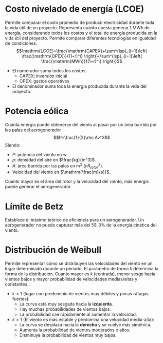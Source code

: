 # Costo nivelado de energía (LCOE)
Permite comparar el costo promedio de producir electricidad durante toda la vida útil de un proyecto. Representa cuánto cuesta generar $1 \ \mathrm{MWh}$ de energía, considerando todos los costos y el total de energía producida en la vida útil del proyecto. Permite comparar diferentes tecnologías en igualdad de condiciones.
$$\mathrm{LCOE}=\frac{\mathrm{CAPEX}+\sum^{lsp}_{i=1}\left( \frac{\mathrm{OPEX}}{(1+r)^i} \right)}{\sum^{lsp}_{i=1}\left( \frac{\mathrm{MWh}}{(1+r)^i} \right)}$$
- El numerador suma todos los costos: 
	- $\mathrm{CAPEX}$: inversión inicial
	- $\mathrm{OPEX}$: gastos operativos
- El denominador suma toda la energía producida durante la vida del proyecto.

# Potencia eólica
Cuánta energía puede obtenerse del viento al pasar por un área barrida por las palas del aerogenerador
$$P=\frac{1}{2}\rho Av^3$$
Siendo:
- $P$: potencia del viento en $\mathrm{w}$.
- $\rho$: densidad del aire en $\frac{kg}{m^3}$.
- $A$: área barrida por las palas en $\mathrm{m}^2$ ($\pi R_{rotor}^2$).
- Velocidad del viento en $\mathrm{\frac{m}{s}}$.

Cuanto mayor es el área del rotor y la velocidad del viento, más energía puede generar el aerogenerador.

# Límite de Betz
Establece el máximo teórico de eficiencia para un aerogenerador. Un aerogenerador no puede capturar más del $59,3\%$ de la energía cinética del viento.

# Distribución de Weibull
Permite representar cómo se distribuyen las velocidades del viento en un lugar determinado durante un período.
El parámetro de forma $k$ determina la forma de la distribución. Cuanto mayor es $k$ (centrada), menor sesgo hacia vientos bajos y mayor probabilidad de velocidades medias/altas y constantes.:
- $k<1$ (lugar con predominio de vientos muy débiles y pocas ráfagas fuertes):
	- La curva está muy sesgada hacia la **izquierda**.
	- Hay muchas probabilidades de vientos bajos.
	- La probabilidad cae rápidamente al aumentar la velocidad.
- $k>1$ (El viento es más estable y predomina una velocidad media-alta):
	- La curva se desplaza hacia la **derecha** y se vuelve más simétrica.
	- Aumenta la probabilidad de vientos moderados o altos.
	- Disminuye la probabilidad de vientos muy bajos.
